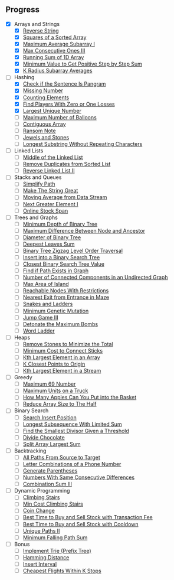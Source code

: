 ## Progress

- [x] Arrays and Strings
  - [x] [Reverse String](./src/arrays-and-strings/reverse-string.ts)
  - [x] [Squares of a Sorted Array](./src/arrays-and-strings/squares-of-a-sorted-array.ts)
  - [x] [Maximum Average Subarray I](./src/arrays-and-strings/maximum-average-subarray-i.ts)
  - [x] [Max Consecutive Ones III](./src/arrays-and-strings/max-consecutive-ones-iii.ts)
  - [x] [Running Sum of 1D Array](./src/arrays-and-strings/running-sum-of-1-d-array.ts)
  - [x] [Minimum Value to Get Positive Step by Step Sum](./src/arrays-and-strings/minimum-value-to-get-positive-step-by-step-sum.ts)
  - [x] [K Radius Subarray Averages](./src/arrays-and-strings/k-radius-subarray-averages.ts)
- [ ] Hashing
  - [x] [Check if the Sentence Is Pangram](./src/hashing/check-if-the-sentence-is-pangram.ts)
  - [x] [Missing Number](./src/hashing/missing-number.ts)
  - [x] [Counting Elements](./src/hashing/counting-elements.ts)
  - [x] [Find Players With Zero or One Losses](./src/hashing/find-players-with-zero-or-one-losses.ts)
  - [x] [Largest Unique Number](./src/hashing/largest-unique-number.ts)
  - [ ] [Maximum Number of Balloons](./src/hashing/maximum-number-of-balloons.ts)
  - [ ] [Contiguous Array](./src/hashing/contiguous-array.ts)
  - [ ] [Ransom Note](./src/hashing/ransom-note.ts)
  - [ ] [Jewels and Stones](./src/hashing/jewels-and-stones.ts)
  - [ ] [Longest Substring Without Repeating Characters](./src/hashing/longest-substring-without-repeating-characters.ts)
- [ ] Linked Lists
  - [ ] [Middle of the Linked List](./src/linked-lists/middle-of-the-linked-list.ts)
  - [ ] [Remove Duplicates from Sorted List](./src/linked-lists/remove-duplicates-from-sorted-list.ts)
  - [ ] [Reverse Linked List II](./src/linked-lists/reverse-linked-list-ii.ts)
- [ ] Stacks and Queues
  - [ ] [Simplify Path](./src/stacks-and-queues/simplify-path.ts)
  - [ ] [Make The String Great](./src/stacks-and-queues/make-the-string-great.ts)
  - [ ] [Moving Average from Data Stream](./src/stacks-and-queues/moving-average-from-data-stream.ts)
  - [ ] [Next Greater Element I](./src/stacks-and-queues/next-greater-element-i.ts)
  - [ ] [Online Stock Span](./src/stacks-and-queues/online-stock-span.ts)
- [ ] Trees and Graphs
  - [ ] [Minimum Depth of Binary Tree](./src/trees-and-graphs/minimum-depth-of-binary-tree.ts)
  - [ ] [Maximum Difference Between Node and Ancestor](./src/trees-and-graphs/maximum-difference-between-node-and-ancestor.ts)
  - [ ] [Diameter of Binary Tree](./src/trees-and-graphs/diameter-of-binary-tree.ts)
  - [ ] [Deepest Leaves Sum](./src/trees-and-graphs/deepest-leaves-sum.ts)
  - [ ] [Binary Tree Zigzag Level Order Traversal](./src/trees-and-graphs/binary-tree-zigzag-level-order-traversal.ts)
  - [ ] [Insert into a Binary Search Tree](./src/trees-and-graphs/insert-into-a-binary-search-tree.ts)
  - [ ] [Closest Binary Search Tree Value](./src/trees-and-graphs/closest-binary-search-tree-value.ts)
  - [ ] [Find if Path Exists in Graph](./src/trees-and-graphs/find-if-path-exists-in-graph.ts)
  - [ ] [Number of Connected Components in an Undirected Graph](./src/trees-and-graphs/number-of-connected-components-in-an-undirected-graph.ts)
  - [ ] [Max Area of Island](./src/trees-and-graphs/max-area-of-island.ts)
  - [ ] [Reachable Nodes With Restrictions](./src/trees-and-graphs/reachable-nodes-with-restrictions.ts)
  - [ ] [Nearest Exit from Entrance in Maze](./src/trees-and-graphs/nearest-exit-from-entrance-in-maze.ts)
  - [ ] [Snakes and Ladders](./src/trees-and-graphs/snakes-and-ladders.ts)
  - [ ] [Minimum Genetic Mutation](./src/trees-and-graphs/minimum-genetic-mutation.ts)
  - [ ] [Jump Game III](./src/trees-and-graphs/jump-game-iii.ts)
  - [ ] [Detonate the Maximum Bombs](./src/trees-and-graphs/detonate-the-maximum-bombs.ts)
  - [ ] [Word Ladder](./src/trees-and-graphs/word-ladder.ts)
- [ ] Heaps
  - [ ] [Remove Stones to Minimize the Total](./src/heaps/remove-stones-to-minimize-the-total.ts)
  - [ ] [Minimum Cost to Connect Sticks](./src/heaps/minimum-cost-to-connect-sticks.ts)
  - [ ] [Kth Largest Element in an Array](./src/heaps/kth-largest-element-in-an-array.ts)
  - [ ] [K Closest Points to Origin](./src/heaps/k-closest-points-to-origin.ts)
  - [ ] [Kth Largest Element in a Stream](./src/heaps/kth-largest-element-in-a-stream.ts)
- [ ] Greedy
  - [ ] [Maximum 69 Number](./src/greedy/maximum-69-number.ts)
  - [ ] [Maximum Units on a Truck](./src/greedy/maximum-units-on-a-truck.ts)
  - [ ] [How Many Apples Can You Put into the Basket](./src/greedy/how-many-apples-can-you-put-into-the-basket.ts)
  - [ ] [Reduce Array Size to The Half](./src/greedy/reduce-array-size-to-the-half.ts)
- [ ] Binary Search
  - [ ] [Search Insert Position](./src/binary-search/search-insert-position.ts)
  - [ ] [Longest Subsequence With Limited Sum](./src/binary-search/longest-subsequence-with-limited-sum.ts)
  - [ ] [Find the Smallest Divisor Given a Threshold](./src/binary-search/find-the-smallest-divisor-given-a-threshold.ts)
  - [ ] [Divide Chocolate](./src/binary-search/divide-chocolate.ts)
  - [ ] [Split Array Largest Sum](./src/binary-search/split-array-largest-sum.ts)
- [ ] Backtracking
  - [ ] [All Paths From Source to Target](./src/backtracking/all-paths-from-source-to-target.ts)
  - [ ] [Letter Combinations of a Phone Number](./src/backtracking/letter-combinations-of-a-phone-number.ts)
  - [ ] [Generate Parentheses](./src/backtracking/generate-parentheses.ts)
  - [ ] [Numbers With Same Consecutive Differences](./src/backtracking/numbers-with-same-consecutive-differences.ts)
  - [ ] [Combination Sum III](./src/backtracking/combination-sum-iii.ts)
- [ ] Dynamic Programming
  - [ ] [Climbing Stairs](./src/dynamic-programming/climbing-stairs.ts)
  - [ ] [Min Cost Climbing Stairs](./src/dynamic-programming/min-cost-climbing-stairs.ts)
  - [ ] [Coin Change](./src/dynamic-programming/coin-change.ts)
  - [ ] [Best Time to Buy and Sell Stock with Transaction Fee](./src/dynamic-programming/best-time-to-buy-and-sell-stock-with-transaction-fee.ts)
  - [ ] [Best Time to Buy and Sell Stock with Cooldown](./src/dynamic-programming/best-time-to-buy-and-sell-stock-with-cooldown.ts)
  - [ ] [Unique Paths II](./src/dynamic-programming/unique-paths-ii.ts)
  - [ ] [Minimum Falling Path Sum](./src/dynamic-programming/minimum-falling-path-sum.ts)
- [ ] Bonus
  - [ ] [Implement Trie (Prefix Tree)](./src/bonus/implement-trie-prefix-tree.ts)
  - [ ] [Hamming Distance](./src/bonus/hamming-distance.ts)
  - [ ] [Insert Interval](./src/bonus/insert-interval.ts)
  - [ ] [Cheapest Flights Within K Stops](./src/bonus/cheapest-flights-within-k-stops.ts)
